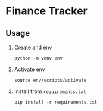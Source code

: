# Finance Tracker 

## Usage

1. Create and env
    ```shell
    python -m venv env
    ```
2. Activate env
    ```
    source env/scripts/activate
    ```
3. Install from `requirements.txt`
    ```
    pip install -r requirements.txt
    ```